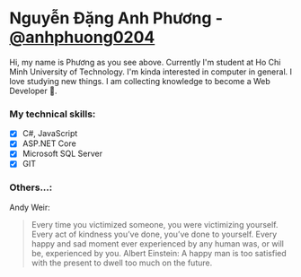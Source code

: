 # Nguyễn Đặng Anh Phương - [@anhphuong0204](https://github.com/anhphuong0204)
Hi, my name is Phương as you see above. Currently I'm student at Ho Chi Minh University of Technology. I'm kinda interested in computer in general. I love studying new things. I am collecting knowledge to become a Web Developer :rocket:.
### My technical skills:
- [x] C#, JavaScript
- [x] ASP.NET Core
- [x] Microsoft SQL Server
- [x] GIT
### Others...:
Andy Weir:
> Every time you victimized someone, you were victimizing yourself. Every act of kindness you’ve done, you’ve done to yourself. Every happy and sad moment ever experienced by any human was, or will be, experienced by you.
Albert Einstein:
> A happy man is too satisfied with the present to dwell too much on the future.
